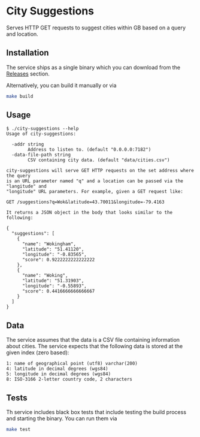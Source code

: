 # City Suggestions

Serves HTTP GET requests to suggest cities within GB based on a query
and location. 


## Installation

The service ships as a single binary which you can download from the
[Releases](https://github.com/fgeller/city-suggestions/releases) section.

Alternatively, you can build it manually or via

```sh
make build
```

## Usage

```
$ ./city-suggestions --help
Usage of city-suggestions:

  -addr string
        Address to listen to. (default "0.0.0.0:7182")
  -data-file-path string
        CSV containing city data. (default "data/cities.csv")

city-suggestions will serve GET HTTP requests on the set address where the query
is an URL parameter named "q" and a location can be passed via the "langitude" and
"longitude" URL parameters. For example, given a GET request like:

GET /suggestions?q=Wok&latitude=43.70011&longitude=-79.4163

It returns a JSON object in the body that looks similar to the following:

{
  "suggestions": [
    {
      "name": "Wokingham",
      "latitude": "51.41120",
      "longitude": "-0.83565",
      "score": 0.9222222222222222
    },
    {
      "name": "Woking",
      "latitude": "51.31903",
      "longitude": "-0.55893",
      "score": 0.4416666666666667
    }
  ]
}
```

## Data

The service assumes that the data is a CSV file containing information about cities.
The service expects that the following data is stored at the given index (zero based):

```
1: name of geographical point (utf8) varchar(200)
4: latitude in decimal degrees (wgs84)
5: longitude in decimal degrees (wgs84)
8: ISO-3166 2-letter country code, 2 characters
```

## Tests

Th service includes black box tests that include testing the build process and
starting the binary. You can run them via

```sh
make test
```

